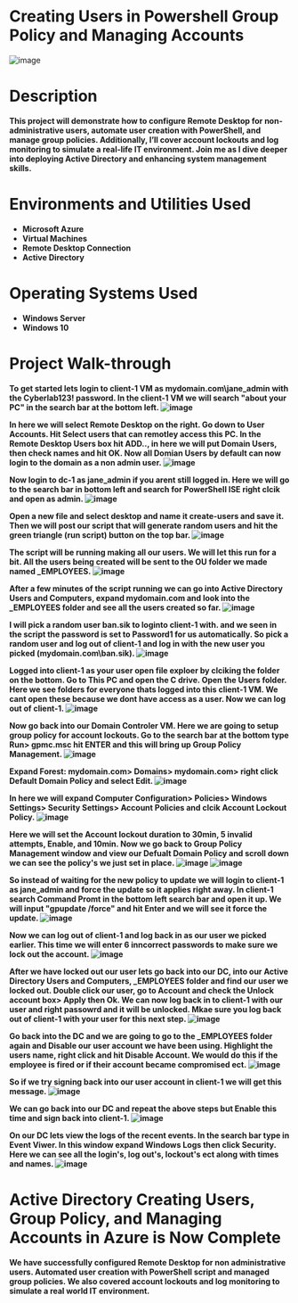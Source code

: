 # Creating Users in Powershell Group Policy and Managing Accounts
![image](https://github.com/user-attachments/assets/de023c6d-fab5-452e-9223-5ce94ad72dce)

# <b>Description<b/>
This project will demonstrate how to configure Remote Desktop for non-administrative users, automate user creation with PowerShell, and manage group policies. Additionally, I’ll cover account lockouts and log monitoring to simulate a real-life IT environment. Join me as I dive deeper into deploying Active Directory and enhancing system management skills.
# <b>Environments and Utilities Used<b/>
 - Microsoft Azure
 - Virtual Machines
 - Remote Desktop Connection
 - Active Directory
# <b>Operating Systems Used<b/>
 - Windows Server
 - Windows 10
# <b>Project Walk-through<b/>
To get started lets login to client-1 VM as mydomain.com\jane_admin with the Cyberlab123! password. In the client-1 VM we will search "about your PC" in the search bar at the bottom left.
![image](https://github.com/user-attachments/assets/3927a257-78dc-443e-9417-c477be7137a4)

In here we will select Remote Desktop on the right. Go down to User Accounts. Hit Select users that can remotley access this PC. In the Remote Desktop Users box hit ADD.., in here we will put Domain Users, then check names and hit OK. Now all Domian Users by default can now login to the domain as a non admin user.
![image](https://github.com/user-attachments/assets/edf8266e-6a75-4f98-9c59-e999c73be649)

Now login to dc-1 as jane_admin if you arent still logged in. Here we will go to the search bar in bottom left and search for PowerShell ISE right clcik and open as admin.
![image](https://github.com/user-attachments/assets/780013cb-cf20-4b10-b403-e8b66bc5370d)

Open a new file and select desktop and name it create-users and save it. Then we will post our script that will generate random users and hit the green triangle (run script) button on the top bar.
![image](https://github.com/user-attachments/assets/37b34530-5472-48a3-960b-5620547af9ed)

The script will be running making all our users. We will let this run for a bit. All the users being created will be sent to the OU folder we made named _EMPLOYEES.
![image](https://github.com/user-attachments/assets/c75ebb9c-8bac-4656-94a4-a19c59a02244)

After a few minutes of the script running we can go into Active Directory Users and Computers, expand mydomain.com and look into the _EMPLOYEES folder and see all the users created so far.
![image](https://github.com/user-attachments/assets/cc1f8a46-5fc7-49e1-af8a-e4e6edde04f3)

I will pick a random user ban.sik to loginto client-1 with. and we seen in the script the password is set to Password1 for us automatically. So pick a random user and log out of client-1 and log in with the new user you picked (mydomain.com\ban.sik).
![image](https://github.com/user-attachments/assets/5d643f45-3c3a-4a12-b76a-23f060177c0b)

Logged into client-1 as your user open file exploer by clciking the folder on the bottom. Go to This PC and open the C drive. Open the Users folder. Here we see folders for everyone thats logged into this client-1 VM. We cant open these because we dont have access as a user. Now we can log out of client-1.
![image](https://github.com/user-attachments/assets/18edf686-c291-49e6-81e5-4911e2a80bba)

Now go back into our Domain Controler VM. Here we are going to setup group policy for account lockouts. Go to the search bar at the bottom type Run> gpmc.msc hit ENTER and this will bring up Group Policy Management.
![image](https://github.com/user-attachments/assets/8b37a3b8-0ed7-4d60-a430-ded2ba33e7cd)

Expand Forest: mydomain.com> Domains> mydomain.com> right click Default Domain Policy and select Edit.
![image](https://github.com/user-attachments/assets/ee554dce-afc9-4b1a-a6ef-e2545d7850a6)

In here we will expand Computer Configuration> Policies> Windows Settings> Security Settings> Account Policies and clcik Account Lockout Policy.
![image](https://github.com/user-attachments/assets/a65c1a79-1e47-4220-8f93-bd4656ba8845)

Here we will set the Account lockout duration to 30min, 5 invalid attempts, Enable, and 10min. Now we go back to Group Policy Management window and view our Defualt Domain Policy and scroll down we can see the policy's we just set in place.
![image](https://github.com/user-attachments/assets/6bf409d8-2de9-480b-97d8-e914d09a64e6)
![image](https://github.com/user-attachments/assets/179890de-a65a-41fb-b452-b466567a24b7)

So instead of waiting for the new policy to update we will login to client-1 as jane_admin and force the update so it applies right away. In client-1 search Command Promt in the bottom left search bar and open it up. We will input "gpupdate /force" and hit Enter and we will see it force the update.
![image](https://github.com/user-attachments/assets/b5c78323-5724-441d-9828-04391f6ff1fd)

Now we can log out of client-1 and log back in as our user we picked earlier. This time we will enter 6 inncorrect passwords to make sure we lock out the account.
![image](https://github.com/user-attachments/assets/5292bf2a-ff9b-4dbb-9448-e2b674bd19eb)

After we have locked out our user lets go back into our DC, into our Active Directory Users and Computers, _EMPLOYEES folder and find our user we locked out. Double click our user, go to Account and check the Unlock account box> Apply then Ok. We can now log back in to client-1 with our user and right passowrd and it will be unlocked. Mkae sure you log back out of client-1 with your user for this next step.
![image](https://github.com/user-attachments/assets/36989556-1c6e-465a-a351-eee6bd3dbccc)

Go back into the DC and we are going to go to the _EMPLOYEES folder again and Disable our user account we have been using. Highlight the users name, right click and hit Disable Account. We would do this if the employee is fired or if their account became compromised ect.
![image](https://github.com/user-attachments/assets/6beb35cc-0374-4da8-b9d3-d0ef98ffcb32)

So if we try signing back into our user account in client-1 we will get this message.
![image](https://github.com/user-attachments/assets/72697362-2981-4f20-8350-4968a394e520)

We can go back into our DC and repeat the above steps but Enable this time and sign back into client-1.
![image](https://github.com/user-attachments/assets/68b48f93-5141-458b-b8ed-0b3a807ea402)

On our DC lets view the logs of the recent events. In the search bar type in Event Viwer. In this window expand Windows Logs then click Security. Here we can see all the login's, log out's, lockout's ect along with times and names.
![image](https://github.com/user-attachments/assets/e8163650-afbe-46bc-a091-441b9277d325)

# <b>Active Directory Creating Users, Group Policy, and Managing Accounts in Azure is Now Complete<b/>
We have successfully configured Remote Desktop for non administrative users. Automated user creation with PowerShell script and managed group policies. We also covered account lockouts and log monitoring to simulate a real world IT environment.
